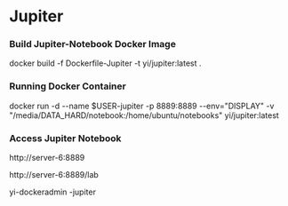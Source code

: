 # Jupiter

### Build Jupiter-Notebook Docker Image

docker build -f Dockerfile-Jupiter -t yi/jupiter:latest .

### Running Docker Container

docker run -d --name $USER-jupiter -p 8889:8889 --env="DISPLAY" -v "/media/DATA_HARD/notebook:/home/ubuntu/notebooks" yi/jupiter:latest

### Access Jupiter Notebook

http://server-6:8889

http://server-6:8889/lab

yi-dockeradmin <username>-jupiter

